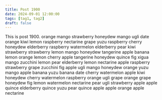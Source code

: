 ```yaml
---
title: Post 1900
date: 2024-09-01 12:00:00
tags: [tag1, tag2]
draft: false
---
```

This is post 1900.
orange
mango
strawberry
honeydew
mango
ugli
date
orange
kiwi
lemon
raspberry
nectarine
grape
yuzu
raspberry
cherry
honeydew
elderberry
raspberry
watermelon
elderberry
pear
kiwi
strawberry
strawberry
lemon
mango
honeydew
tangerine
apple
banana
lemon
orange
lemon
cherry
apple
tangerine
honeydew
quince
fig
xigua
mango
zucchini
lemon
pear
elderberry
lemon
nectarine
apple
raspberry
strawberry
grape
zucchini
fig
apple
ugli
mango
honeydew
orange
yuzu
mango
apple
banana
yuzu
banana
date
cherry
watermelon
apple
kiwi
honeydew
cherry
watermelon
raspberry
orange
ugli
grape
orange
grape
honeydew
fig
lemon
watermelon
nectarine
pear
ugli
strawberry
apple
apple
quince
elderberry
quince
yuzu
pear
quince
apple
apple
orange
apple
nectarine
